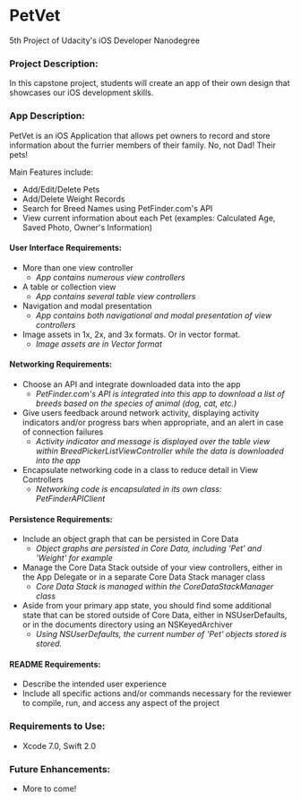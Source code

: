 # PetVet
5th Project of Udacity's iOS Developer Nanodegree

### Project Description: 
In this capstone project, students will create an app of their own design that showcases our iOS development skills.

### App Description:
PetVet is an iOS Application that allows pet owners to record and store information about the furrier members of their family. No, not Dad! Their pets!

Main Features include:
* Add/Edit/Delete Pets
* Add/Delete Weight Records
* Search for Breed Names using PetFinder.com's API
* View current information about each Pet (examples: Calculated Age, Saved Photo, Owner's Information)

#### User Interface Requirements:
* More than one view controller
  * *App contains numerous view controllers*
* A table or collection view
  * *App contains several table view controllers*
* Navigation and modal presentation
  * *App contains both navigational and modal presentation of view controllers*
* Image assets in 1x, 2x, and 3x formats. Or in vector format.
  * *Image assets are in Vector format*

#### Networking Requirements:
* Choose an API and integrate downloaded data into the app
  * *PetFinder.com's API is integrated into this app to download a list of breeds based on the species of animal (dog, cat, etc.)*
* Give users feedback around network activity, displaying activity indicators and/or progress bars when appropriate, and an alert in case of connection failures
  * *Activity indicator and message is displayed over the table view within BreedPickerListViewController while the data is downloaded into the app*
* Encapsulate networking code in a class to reduce detail in View Controllers
  * *Networking code is encapsulated in its own class: PetFinderAPIClient*

#### Persistence Requirements: 
* Include an object graph that can be persisted in Core Data
  * *Object graphs are persisted in Core Data, including 'Pet' and 'Weight' for example*
* Manage the Core Data Stack outside of your view controllers, either in the App Delegate or in a separate Core Data Stack manager class
  * *Core Data Stack is managed within the CoreDataStackManager class*
* Aside from your primary app state, you should find some additional state that can be stored outside of Core Data, either in NSUserDefaults, or in the documents directory using an NSKeyedArchiver
  * *Using NSUserDefaults, the current number of 'Pet' objects stored is stored.*

#### README Requirements:
* Describe the intended user experience
* Include all specific actions and/or commands necessary for the reviewer to compile, run, and access any aspect of the project

### Requirements to Use:
* Xcode 7.0, Swift 2.0

### Future Enhancements:
* More to come!
